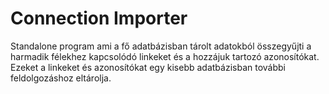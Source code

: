 # Connection Importer

Standalone program ami a fő adatbázisban tárolt adatokból összegyűjti a harmadik félekhez kapcsolódó linkeket és a hozzájuk tartozó azonosítókat. Ezeket a linkeket és azonosítókat egy kisebb adatbázisban további feldolgozáshoz eltárolja.